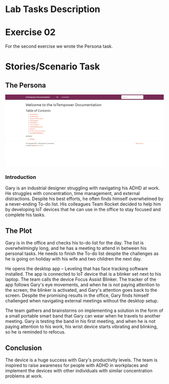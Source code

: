 # Lab Tasks Description

# Exercise 02

For the second exercise we wrote the Persona task.

# Stories/Scenario Task

## The Persona

![Local Documentation Table of Contents](https://github.com/JesperHartsuiker/IoT-module/blob/main/Team%20Workspace/Pol_Toni/pictures/activity05/local_documentation_table_of_contents.png?raw=true)

### Introduction

Gary is an industrial designer struggling with navigating his ADHD at work. He struggles with concentration, time management, and external distractions. Despite his best efforts, he often finds himself overwhelmed by a never-ending To-do list. His colleagues Team Rocket decided to help him by developing IoT devices that he can use in the office to stay focused and complete his tasks.

## The Plot

Gary is in the office and checks his to-do list for the day. The list is overwhelmingly long, and he has a meeting to attend in between his personal tasks. He needs to finish the To-do list despite the challenges as he is going on holiday with his wife and two children the next day.

He opens the desktop app – Leveling that has face tracking software installed. The app is connected to IoT device that is a blinker set next to his laptop. The team calls the device Focus Assist Blinker. The tracker of the app follows Gary's eye movements, and when he is not paying attention to the screen, the blinker is activated, and Gary's attention goes back to the screen. Despite the promising results in the office, Gary finds himself challenged when navigating external meetings without the desktop setup.

The team gathers and brainstorms on implementing a solution in the form of a small portable smart band that Gary can wear when he travels to another meeting. Gary is testing the band in his first meeting, and when he is not paying attention to his work, his wrist device starts vibrating and blinking, so he is reminded to refocus.

## Conclusion

The device is a huge success with Gary's productivity levels. The team is inspired to raise awareness for people with ADHD in workplaces and implement the devices with other individuals with similar concentration problems at work.
